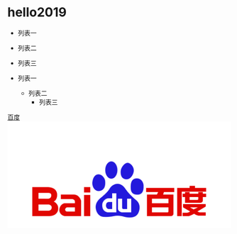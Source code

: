 # hello2019


* 列表一
* 列表二
* 列表三

* 列表一
    * 列表二
        * 列表三

[百度](http://www.baidu.com)
![baidu](data:image/png;base64,iVBORw0KGgoAAAANSUhEUgAAAhwAAAECCAMAAACCFP44AAAACXBIWXMAAAsT%0AAAALEwEAmpwYAAAKTWlDQ1BQaG90b3Nob3AgSUNDIHByb2ZpbGUAAHjanVN3%0AWJP3Fj7f92UPVkLY8LGXbIEAIiOsCMgQWaIQkgBhhBASQMWFiApWFBURnEhV%0AxILVCkidiOKgKLhnQYqIWotVXDjuH9yntX167+3t+9f7vOec5/zOec8PgBES%0AJpHmomoAOVKFPDrYH49PSMTJvYACFUjgBCAQ5svCZwXFAADwA3l4fnSwP/wB%0Ar28AAgBw1S4kEsfh/4O6UCZXACCRAOAiEucLAZBSAMguVMgUAMgYALBTs2QK%0AAJQAAGx5fEIiAKoNAOz0ST4FANipk9wXANiiHKkIAI0BAJkoRyQCQLsAYFWB%0AUiwCwMIAoKxAIi4EwK4BgFm2MkcCgL0FAHaOWJAPQGAAgJlCLMwAIDgCAEMe%0AE80DIEwDoDDSv+CpX3CFuEgBAMDLlc2XS9IzFLiV0Bp38vDg4iHiwmyxQmEX%0AKRBmCeQinJebIxNI5wNMzgwAABr50cH+OD+Q5+bk4eZm52zv9MWi/mvwbyI+%0AIfHf/ryMAgQAEE7P79pf5eXWA3DHAbB1v2upWwDaVgBo3/ldM9sJoFoK0Hr5%0Ai3k4/EAenqFQyDwdHAoLC+0lYqG9MOOLPv8z4W/gi372/EAe/tt68ABxmkCZ%0ArcCjg/1xYW52rlKO58sEQjFu9+cj/seFf/2OKdHiNLFcLBWK8ViJuFAiTcd5%0AuVKRRCHJleIS6X8y8R+W/QmTdw0ArIZPwE62B7XLbMB+7gECiw5Y0nYAQH7z%0ALYwaC5EAEGc0Mnn3AACTv/mPQCsBAM2XpOMAALzoGFyolBdMxggAAESggSqw%0AQQcMwRSswA6cwR28wBcCYQZEQAwkwDwQQgbkgBwKoRiWQRlUwDrYBLWwAxqg%0AEZrhELTBMTgN5+ASXIHrcBcGYBiewhi8hgkEQcgIE2EhOogRYo7YIs4IF5mO%0ABCJhSDSSgKQg6YgUUSLFyHKkAqlCapFdSCPyLXIUOY1cQPqQ28ggMor8irxH%0AMZSBslED1AJ1QLmoHxqKxqBz0XQ0D12AlqJr0Rq0Hj2AtqKn0UvodXQAfYqO%0AY4DRMQ5mjNlhXIyHRWCJWBomxxZj5Vg1Vo81Yx1YN3YVG8CeYe8IJAKLgBPs%0ACF6EEMJsgpCQR1hMWEOoJewjtBK6CFcJg4Qxwicik6hPtCV6EvnEeGI6sZBY%0ARqwm7iEeIZ4lXicOE1+TSCQOyZLkTgohJZAySQtJa0jbSC2kU6Q+0hBpnEwm%0A65Btyd7kCLKArCCXkbeQD5BPkvvJw+S3FDrFiOJMCaIkUqSUEko1ZT/lBKWf%0AMkKZoKpRzame1AiqiDqfWkltoHZQL1OHqRM0dZolzZsWQ8ukLaPV0JppZ2n3%0AaC/pdLoJ3YMeRZfQl9Jr6Afp5+mD9HcMDYYNg8dIYigZaxl7GacYtxkvmUym%0ABdOXmchUMNcyG5lnmA+Yb1VYKvYqfBWRyhKVOpVWlX6V56pUVXNVP9V5qgtU%0Aq1UPq15WfaZGVbNQ46kJ1Bar1akdVbupNq7OUndSj1DPUV+jvl/9gvpjDbKG%0AhUaghkijVGO3xhmNIRbGMmXxWELWclYD6yxrmE1iW7L57Ex2Bfsbdi97TFND%0Ac6pmrGaRZp3mcc0BDsax4PA52ZxKziHODc57LQMtPy2x1mqtZq1+rTfaetq+%0A2mLtcu0W7eva73VwnUCdLJ31Om0693UJuja6UbqFutt1z+o+02PreekJ9cr1%0ADund0Uf1bfSj9Rfq79bv0R83MDQINpAZbDE4Y/DMkGPoa5hpuNHwhOGoEcto%0AupHEaKPRSaMnuCbuh2fjNXgXPmasbxxirDTeZdxrPGFiaTLbpMSkxeS+Kc2U%0Aa5pmutG003TMzMgs3KzYrMnsjjnVnGueYb7ZvNv8jYWlRZzFSos2i8eW2pZ8%0AywWWTZb3rJhWPlZ5VvVW16xJ1lzrLOtt1ldsUBtXmwybOpvLtqitm63Edptt%0A3xTiFI8p0in1U27aMez87ArsmuwG7Tn2YfYl9m32zx3MHBId1jt0O3xydHXM%0AdmxwvOuk4TTDqcSpw+lXZxtnoXOd8zUXpkuQyxKXdpcXU22niqdun3rLleUa%0A7rrStdP1o5u7m9yt2W3U3cw9xX2r+00umxvJXcM970H08PdY4nHM452nm6fC%0A85DnL152Xlle+70eT7OcJp7WMG3I28Rb4L3Le2A6Pj1l+s7pAz7GPgKfep+H%0Avqa+It89viN+1n6Zfgf8nvs7+sv9j/i/4XnyFvFOBWABwQHlAb2BGoGzA2sD%0AHwSZBKUHNQWNBbsGLww+FUIMCQ1ZH3KTb8AX8hv5YzPcZyya0RXKCJ0VWhv6%0AMMwmTB7WEY6GzwjfEH5vpvlM6cy2CIjgR2yIuB9pGZkX+X0UKSoyqi7qUbRT%0AdHF09yzWrORZ+2e9jvGPqYy5O9tqtnJ2Z6xqbFJsY+ybuIC4qriBeIf4RfGX%0AEnQTJAntieTE2MQ9ieNzAudsmjOc5JpUlnRjruXcorkX5unOy553PFk1WZB8%0AOIWYEpeyP+WDIEJQLxhP5aduTR0T8oSbhU9FvqKNolGxt7hKPJLmnVaV9jjd%0AO31D+miGT0Z1xjMJT1IreZEZkrkj801WRNberM/ZcdktOZSclJyjUg1plrQr%0A1zC3KLdPZisrkw3keeZtyhuTh8r35CP5c/PbFWyFTNGjtFKuUA4WTC+oK3hb%0AGFt4uEi9SFrUM99m/ur5IwuCFny9kLBQuLCz2Lh4WfHgIr9FuxYji1MXdy4x%0AXVK6ZHhp8NJ9y2jLspb9UOJYUlXyannc8o5Sg9KlpUMrglc0lamUycturvRa%0AuWMVYZVkVe9ql9VbVn8qF5VfrHCsqK74sEa45uJXTl/VfPV5bdra3kq3yu3r%0ASOuk626s91m/r0q9akHV0IbwDa0b8Y3lG19tSt50oXpq9Y7NtM3KzQM1YTXt%0AW8y2rNvyoTaj9nqdf13LVv2tq7e+2Sba1r/dd3vzDoMdFTve75TsvLUreFdr%0AvUV99W7S7oLdjxpiG7q/5n7duEd3T8Wej3ulewf2Re/ranRvbNyvv7+yCW1S%0ANo0eSDpw5ZuAb9qb7Zp3tXBaKg7CQeXBJ9+mfHvjUOihzsPcw83fmX+39Qjr%0ASHkr0jq/dawto22gPaG97+iMo50dXh1Hvrf/fu8x42N1xzWPV56gnSg98fnk%0AgpPjp2Snnp1OPz3Umdx590z8mWtdUV29Z0PPnj8XdO5Mt1/3yfPe549d8Lxw%0A9CL3Ytslt0utPa49R35w/eFIr1tv62X3y+1XPK509E3rO9Hv03/6asDVc9f4%0A1y5dn3m978bsG7duJt0cuCW69fh29u0XdwruTNxdeo94r/y+2v3qB/oP6n+0%0A/rFlwG3g+GDAYM/DWQ/vDgmHnv6U/9OH4dJHzEfVI0YjjY+dHx8bDRq98mTO%0Ak+GnsqcTz8p+Vv9563Or59/94vtLz1j82PAL+YvPv655qfNy76uprzrHI8cf%0AvM55PfGm/K3O233vuO+638e9H5ko/ED+UPPR+mPHp9BP9z7nfP78L/eE8/sl%0A0p8zAAAAIGNIUk0AAHolAACAgwAA+f8AAIDpAAB1MAAA6mAAADqYAAAXb5Jf%0AxUYAAAMAUExURQAAAP///+EGASMZ3Pz7/vX0/fb1/fLx/fPy/fTz/TIo3kY9%0A4UxD4l9X5XJr6Hdw6Xhx6YR+64uF7JqV75uW75yX752Y76Sf8K+r8rGt87ay%0A88fE9snG9s/M99DN99bU+NjW+drY+dza+eLg+uvq/Ozr/O3s/O7t/O/u/CQa%0A3CYc3Cce3Sge3Ssh3Swi3Swj3i0k3i4l3i8m3jAn3jMq3zQr3zUs3zYt3zcu%0A3zgv3zkw4Dkw3zox4Dsy4Dwz4D004D414D834UA44UI54UM64UQ74UU84UY+%0A4khA4kpC4k1F409H41JK41JL5FNM5FZO5FlR5VtU5VxV5V9Y5mFa5mNc5mRd%0A5mVe52Zf52dg52hh52li52pj52tl6G5n6G9o6HNt6XRu6Xlz6nt16n136n54%0A6n9664F764J864R/7IaB7IiD7IuG7Y2I7Y+K7ZGM7pCL7ZKN7pGM7ZOO7pSP%0A7paR7piU75+b8KCc8KSg8aej8aik8auo8rKv87Sx87e09Lm29Lu49Ly59L+8%0A9cG+9cPB9sXD9svJ983L99DO+NPR+NTS+N7d+uDf+uPi++Tj++Xk++bl++fm%0A++no/Ojn++rp/Ono+/Dw/fb2/vn5/vr6/vz8//7+//zo5/3r6uMTDuMUD+MV%0AEOMWEeMXEuMYE+MaFfCFgvGHhPGJhvGOi/KRjvKUkfKWk/Shn/SmpPWpp/Ws%0AqvWurPa0sve5t/e6uPe9u/e/vffBv/rT0vrU0/rW1frY1/va2fvc2/vd3Pvg%0A3/zj4vvi4fzl5Pzn5uEHAuEIA+EJBOEKBeILBuIMB+INCOIPCuIQC+QbF+Qd%0AGeQfG+QgHOUjH+UlIeUpJeUqJuYtKeYvK+YzL+c2Muc5Nec8OOg+OuhAPOlE%0AQelGQ+lIRelKR+lMSepPTOtWU+tZVuteW+xiX+1mY+1qZ+1tau5wbu92dO99%0Ae/B/ffCAfvCCgPOZl/OenPjBwPjEw/jGxfnJyPnMy/nPzv3u7v3w8P719f72%0A9v75+f/7+//9/f///4DJalUAAAEAdFJOU///////////////////////////%0A////////////////////////////////////////////////////////////%0A////////////////////////////////////////////////////////////%0A////////////////////////////////////////////////////////////%0A////////////////////////////////////////////////////////////%0A////////////////////////////////////////////////////////////%0A/////////////wBT9wclAAAP2klEQVR42uzdaXwURRoGcKsrJEAIi0G5A4RA%0ATEICaBQWMYiEXcGA4Y6yHIICcikKAlkuJYRICCLHLklmhMUgghwiiAguiC6I%0AcsgRORRRdzlFFLwRE377wWRm+qjq7pnumeme5/mYeaeH6frT3dNVXXUTQRBG%0AbsIuQIADAQ4EOBDgQIADAQ4EOBDgQIADAQ4EAQ4EOBDgQIADAQ4EOBDgQIAD%0AAQ4EOBAEOBDgQIADAQ4EOBDgQIADAQ4EOBDgQBDgQIADAQ4EOBDgQIADAQ4E%0AOBDgQIADAQ4EAQ4EOBDgQIADAQ4EOBDgQIADAQ4EOBAEOBDgQIADAQ4EOBDg%0AQIADAQ4EOBDgQBDgQIADAQ4EOBDgQIADAQ4EOBDgQIADAQ4EAQ4EOBDgQIAD%0AAQ4EOBDgQIADAQ4EOBAEOBDgQIADAQ4EOBDgQIADAQ4EOBDgQBDgQIADAQ4E%0AOHzP0uyH7klO6TSofiEIAIcohU+0oRVpN8UBBMDhTuz91COZ/4QC4KhMo1Qq%0ASscCHqTJjw0Zk1MEHKGRxq2oJGmLWLUNe/5R0XZ8VeAIgcSnUVkylI8MCYPd%0AJe1mAof98xBVyGilyvx7RDVjncBh88xUskGT5skrZ7eWFA0uBg5bJ6yLIg4a%0AJavMSZYVPeQADjunHmUkRvWylVI6CjjsnO4sHDXFdYs7KFY9Bxz2TSzLBk2p%0A5lnn6Klc1S4BOGybp5k4aH3PultYVcOBw7Z5kI3jEY+yuBRWVVIccNg0VZLY%0AODp61A1gl40ADpsmj3IS7yqL4VTdEQ4c9kw2D0dDV9lAXlkD4LBnonmtPs31%0AMzaJV/Yn4LBnhvJafUJl1TO8KpoOHPZMFq/VoyurunJxJBYBhy3Tl9fqlb9D%0AFlN+CoDDlunPa/SbK4pmq+CYBxy2zEAtp5VsFRxNgcOWGcZr9Fsrip5UwbEI%0AOGwZbrtPrygazbdxuwM4bJl6vFZvXFE0nI8jCj9l7ZmmvJ+oVSqKRvBxjAcO%0AeyasNbvRa1QWRfNxzAGO0LvR4RoCyL9BemcxcNg02RqOCH/n4gip0T6hhSOe%0A2afW3vUjZA4XRxPgsH4i6g3vmd6t96gc8WlgMKvRx7lKWvBs9CfAYfVUG+16%0AsuCuJyM8XmAN90le6K6J5OCYCxxWT97dng3aoYH6Jann6D/Oz5UsAhwWT33p%0Aw2qPuc8tsclKjX5XvMfbG7OfXygADotnlvyqs597dqenVZ9LIA+wcEwiwGHt%0AvJCq0Kx9XccOR2/5q8PEW5jJsNEHz8paPE7lh9UedRUs7caWU5F+ygMEIwhw%0AWPyCQ238MImXPDA7QDajYHOFCV7ofS8Q4LB2wu5jdbW7x2EUDk90/73lBIWT%0ARew98r6XFwlwWDzsXvlBHlUxURU8Wg6KVdzMwkzpEwnhBDisnkx2n3xjz7oF%0A2Y8+PHDEtBas7Timep5aMnI9XirOublX2u00uVNUdCMHcFgnzTh3Nx/WtynH%0ArGHpiZRS2nlYQ4/pwAqfauexzU51i4DDKnmKN5xnoe7Nhc/PL1gq+ksT6bxR%0A6Y2AwyLpzus1q+P79nPkkzMk1gEOSyQhkYejr8/bz1eaKYyOBQ4rZBZ3LMbd%0Avm6+MF15w1OAwwLhP3OSGGbSFU1yY+AI/gzkDw5e7NvWI9qwNty1GDiCPt34%0AOGJ923od9panAEfQpxUfR75vW3+AveX2RcAR5Kmi8phrnk9bX8DbdD3gCPJE%0AmIpjGm/TvYAjyBNOzTytPMbbdNJtwBHkacPH0YzxtkXTRkRFdu7SPWvsLM5q%0AkZk01GYZtBcO/nReVHEtrqpTPO+5pwxh9pV04G57NHAEeQZz26+6wjsKJ94h%0ALesZo7jtMO6teToQOII8t3DbL0P+hhlKh4PEEUojexbyj0qZwBHkmcdtv2Gy%0AMwprYtLIWPm2m/BxdAOOII8zTc+9iIK/MEtTc2XbzgsuHIJngENLRvF+bTaX%0AHAru4hQnz5Jueg5wWDzNOFeNvcWl89tyGztZeuzI4ePoChycfyAzyw+fOnt5%0A039M3Tuu/cOZwXqG6O3x6Sp3zFrNw2nFfBwVOXJxc7n5OOYxDx2RotEczj5U%0ALWkt9ODoARw+4BAE4fCVZWbjILVYrSe+iMim6ukjWoN6rkqxd7tEKcS4Tfnm%0Axq84BGH5q7+bjKNqZ+XGGyq+adFGAw5aW/Tbhl9bCzh8xSEIx34xFwdjEHAP%0AcafJAC02aIpnZ0yEpvlJgcMXHMK+DebiUHp8gHYXLwjbgGpLhufwv1Sq4SYK%0AcPiEQ9i93lwcJK+d7JhfRfTWxdU14hBNB/WglsUUgMM3HMIHm8zFQZqLBxrX%0AmC1+pyOKas5M99u4k6Lf6QAOQ3AIK18yFwchMTUrzy1/HtrQKXnnRO02aGqc%0AtnNRTQIcxuAQzpqNg5DC57PHj6vdINYpe2NOkg4cHpcd1XjDl58DDqNwCD+Z%0AjoOZpqlUV9wTRnEWl7w3DDgMw3EmYDgWpVGdcc0h2Ix9yJlKTMURoJ6qAOH4%0A8FqAcER002uDJrrurY5klTygaRKXH0T/4OM6viDR6MVgTwHCIWwIzP+Fwl5U%0Af1pVPgpbyHisKbWZpg8/LdoDV0ILB6vs+rb1Z/ZKai8GxkYU9SZtF1R25WYo%0A4mlI9B84hG3AUZlfPxHXngoKG+6XVAZrVE5/HV5TYQ5KjY/DnNZ3VgkhHGTZ%0AIVHtwQDYqCo7p2jFQTNcE9Q2jBIPCmg1rirx5sBxRR8Oy/9a4RevEtXu8b+N%0AFvJzgmYcNNPdcVfwTJ/KXzzV+03VPK2x+MAhbAcOj7whLv5N41Xt7ldOXLj6%0AvgE24hSGE2vHQXuLnqOv1mxubqMmzQ2+ShfvxVDC8ZZ3OP7ojflyi68/Zee2%0Apz7hoFnFXu0U4NDy75Ccc8t17swvdvqEI1dx1VA9OOiAYuAwC8dGcd+b7p15%0AYL0PH95AcQ0efThovyLgMAnHd6Lak17szO+8/vBsxo1vfThoVCFwmIPjhKj2%0AvDc781vvPrz4cVZr68RBe1YBDjNwbBLXrvVqZ1715sOXsIdw6cVBeyQECIet%0Ab4Jtf0Vc+45XO/Ojn/V/eKN21DgcNHIBcBiNY+PL4tJSL3fmJ7/r/fCpLamR%0AOGjHWOAwEsf7609J98Aab3fmZZ0f/oT0aYPBMxYp1Wnvhav+PHAY8KtteUlJ%0ASUlJyQqFV655uzP37dKDwymZ5C11IuuagX0ckf01pYHmneLNjgwRHFp/lLLz%0A729XSt96SQcOp2TA+BDmwkx6cNDESUGKY4sdcBy7rvkjrl2QvHf/S9pxiBce%0AT57G+Rw9OCitVRyMOLYftgGOFdv0fMgqybtXa8aRrWNIjj4cNLNFoHGYeX8j%0AgDgOvKXvU/4nKI6SUd0ZeS25k7H4hIN2igUOE3Ac/lnnp/ygaeS+7G233S06%0AcEwmhuKgbZsGNY5SK+LYc0H3FB3XvcMxRNcSXrpx0E7xwYzjVSvi2Ht+h0G3%0AU1RwiFf0SokzHAft5QheHKXXrXla2beqzA84isVTfo1yv1Ll1q6MhteJg7Ha%0AZDDg+OQdYk0cgvD5MvNx1BXPMrnE9cLsDsyG14ujzZKgxLHvxOrfiGVxCEe2%0AmY3DIZ78qZ/rhdyW1DAcHo/R+gmHnxOYO6SvSC88yjaeOej9o6Ty/fecuBWn%0Au+6ZdqEG4khe4ue+lZDAIZSKnpW98f0R/XuPi2MAY+W/fGokDsXlhoHD5/1w%0AzmMzy77yZu/xcBRKJgt0rYIwwVgcnRx+wxGAgWD+Gc+x7Vv5OeNN16tvfywY%0AjUMyFXWK64W+xuJQWhjMJBwf2hUHIWWrpF/uROVLOw8LhuOYwFqFp7PBOCb6%0ADccK++IgZMsBSfXWim7XUsF4HIMks7m5XqhuMI7+wGEEDvK6pLpi/Pk5wQQc%0ANSQ3JFwvtDcYx71+w/GyrXGQL8XVB28QQshWwQwcHSnjgjTTYBxJYf7CccTe%0AOKSHju2EEPKZKThuZy1i/7TBOOiSoMZRuskqOKRd768TQn4STMHRmrXUyvxE%0Ag3EU+AvHUf1b2u/rKgR+xPGLpHwdIeS8pM/2m3cNuX0uXfNxJKMj33ccsf66%0Afb5DMuZJ+K90ho83JTOAnH0vmG6CqVRvlg85KFuhZYyYfhyRkiZMd72yOE0L%0AjjTNOF70X9/K5uOS/0kXPFa/uvHGp5IBc1uC6w6pSvWrkvJVsjk7NhjV8ZbF%0AvlkVm64BR7RmHBF+7HgrXyP5yeJavaZ8gwTOv9YYsSqWH3GclONYK+7KN6xX%0ANlrahsPdr4VPykhRw1E8uq02HMlOv/bKLru4R9K//f0NQsquSi5Idp83ZkW9%0AgE37JAhrCfla+geDcNSXLauzROWrUErpIg01ktzv7y77XyUXFsLJza9Jux9O%0A/kSItXDsOiTFsYmQs1rOKl7geFHWio9oaPi6+nEM8v94jtdVftSuXHeDWAzH%0Aj/Kv9K70qYNVhuEg6arLUSs0fHqRbhy1/Y+D/L5qP2cA90UD11j0C473Nyh0%0Ayh8khJwR/eVYuWE4RqsvIqzQ8GN044gJAA5C3ju3m2Hj1K+EBCcOfTlPCLko%0A/tOlcqNwKKzzmTJdteETJ+vEkeoICA5CfjyptEs/Xk+IPXC8RQhZJx16vNUg%0AHM5IpdU9E1QbfkSxLhw1SYBwkBvfS2eTF3ZfukZsguM4IYTs3G3O7XNCpigu%0AxPbEP9QaPn26UweO2cbg+FE/jmVn5Tvm5MYym+DYSAgh5HOzcIS3VZx5Jflv%0A2fNVGr7LuFitODo4DMGx87heHLsur1QeuP31ppdsgONLxs0Po3CQOtT8jDH8%0AXKsFx461X+21Xpe9nmcTKmYzv3HSLBxFkabbSF7oPxw+b806OA64nrT/5SOT%0AcJC8JLNxPEqAw3gcyz16X6+ahUPX8rHe5M4EM3Ac0I3j9Gk74TghGonwjVk4%0AnIPNxTGDmIHjM504Tv9Ayq/stwuOvd9Ixiet3mMODlKcZaaNm4kpONbownH6%0AjxtDO87ttQOOfRfk83NsOWoODlI81DwbtRym4Dh6XTuOD866J0l69/Ihi+P4%0A6It1ijfxrq8+aAoOQrJbm0MjcYzTlNvGh98mWnEcurxLfM/058uffmBFHAcO%0AHvviwmtb2dPNlG26VGoGDhL3cKLauqBRw2tPz80viIubn5/3bN1RWX9tqWqj%0A3bO6d8r+EtUc+XzNb0QbjqNfbzFiqJeZOCyR/EdSmCvQ9x8/S2EUUHHjyQPa%0A8O5vjEwgIZGbQuA7hs98vPe9d3j0pXbOyBp5a4O5vDU/i3KjeyjfKEkbu4QQ%0A4LBXwpYujYuLi0tY6tT6jmpzag+uITrspPZ7JsYRMnsshHB4GefiJjnT/l5n%0AUt2pz86ND7HvDhwIcCDAgQAHAhwIcCDAgQAHAhwIcCDAgSDAgQAHAhwIcCDA%0AgQAHAhwIcCDAgQAHggAHAhwIcCDAgfg1/x8Ate1CIJg9Qs4AAAAASUVORK5C%0AYII= "百度logo")  